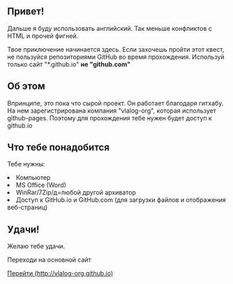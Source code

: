 <h2>Привет!</h2>
<p>Дальше я буду использовать английский. Так меньше конфликтов с HTML и прочей фигней.</p>
<p>Твое приключение начинается здесь. Если захочешь пройти этот квест, не пользуйся репозиториями GitHub во время прохождения. Используй только сайт "*.github.io" <b>не "github.com"</b></p>
<h2>Об этом</h2>
<p>Впринципе, это пока что сырой проект. Он работает благодаря гитхабу. На нем зарегистрирована компания "vlalog-org", которая использует github-pages. Поэтому для прохождения тебе нужен будет доступ к github.io</p>
<h2>Что тебе понадобится</h2>
<p>Тебе нужны:</p>
<li>Компьютер</li>
<li>MS Office (Word)</li>
<li>WinRar/7Zip/д=любой другой архиватор</li>
<li>Доступ к GitHub.io и GitHub.com (для загрузки файлов и отображения веб-страниц)</li>
<h2>Удачи!</h2>
<p>Желаю тебе удачи.<p>
<p>Переходи на основной сайт</p>
<a href="http://vlalog-org.github.io">Перейти (http://vlalog-org.github.io)</a>
